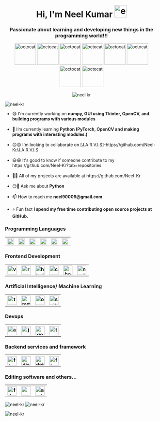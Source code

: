 <h1 align="center">Hi, I'm Neel Kumar <img src="https://user-images.githubusercontent.com/75318831/104148116-f1e04880-53f6-11eb-92b8-11c63ce10403.png" alt="emoji" width="40" height="40"> </h1>
<h3 align="center">Passionate about learning and developing new things in the programming world!!!</h3>
<p align="center"> <img src="https://user-images.githubusercontent.com/75318831/104148329-d9246280-53f7-11eb-8fed-b9fdd92a295c.png" alt="octocat" width="70" height="70">
<img src="https://user-images.githubusercontent.com/75318831/104148400-21438500-53f8-11eb-944f-427dd394b60f.png" alt="octocat" width="70" height="70">
<img src="https://user-images.githubusercontent.com/75318831/104148439-46d08e80-53f8-11eb-8053-2caa92414f53.png" alt="octocat" width="70" height="70">
<img src="https://user-images.githubusercontent.com/75318831/104148511-8bf4c080-53f8-11eb-8e6e-ee9bc7b1fff1.png" alt="octocat" width="70" height="70">
<img src="https://user-images.githubusercontent.com/75318831/104148580-d118f280-53f8-11eb-9b8e-f077e649f384.png" alt="octocat" width="70" height="70">
<img src="https://user-images.githubusercontent.com/75318831/104148743-7e8c0600-53f9-11eb-8b37-5c0314b89e74.png" alt="octocat" width="70" height="70">
<img src="https://user-images.githubusercontent.com/75318831/104148829-cb6fdc80-53f9-11eb-962c-8fd276cb4d7d.png" alt="octocat" width="70" height="70">
<img src="https://user-images.githubusercontent.com/75318831/104148871-0c67f100-53fa-11eb-940f-3d8f6ff0d1f5.png" alt="octocat" width="70" height="70">
</p>
<p align="center"><img src="https://user-images.githubusercontent.com/75318831/104157391-10533d80-5411-11eb-9a90-558c0d67dac5.png" alt="neel kr"></p>


<img src="https://komarev.com/ghpvc/?username=neel-kr&label=Profile%20views&color=0e75b6&style=flat" alt="neel-kr" />

<p align="center">
<ul>
<li>😅 I'm currently working on <b>numpy, GUI using Tkinter, OpenCV, and building programs with various modules</b></li>
<br>
<li>🌿 I’m currently learning <b>Python (PyTorch, OpenCV and making programs with interesting modules.)</b></li>
<br>
<li>😉😊 I'm looking to collaborate on [J.A.R.V.I.S]-https://github.com/Neel-Kr/J.A.R.V.I.S</li>
<br>
<li>😃😆 It's good to know if someone contribute to my https://github.com/Neel-Kr?tab=repositories</li>
<br>
<li>👨‍💻 All of my projects are available at https://github.com/Neel-Kr</li>
<br>
<li>😏💬 Ask me about <b>Python</b></li>
<br>
<li>📫 How to reach me <b>neel90009@gmail.com</b></li>
<br>
<li>⚡ Fun fact <b>I spend my free time contributing open source projects at GitHub.</b></li>
</ul>
</p>

<h3 align="left">Programming Languages</h3>
<table style="width:100%">
  <tr>
    <th><img src="https://user-images.githubusercontent.com/75318831/104153067-5dcaad00-5407-11eb-9e86-40a83c027d20.png" alt="C" width="20" height="20"></th>
    <th> <img src="https://user-images.githubusercontent.com/75318831/104153211-c1ed7100-5407-11eb-9103-c2697dc65a4b.png" alt="Cplusplus" width="20" height="20"> </th>
    <th> <img src="https://user-images.githubusercontent.com/75318831/104153327-17c21900-5408-11eb-8ebe-8742c726ecfd.png" alt="java" width="20" height="20"> </th>
    <th> <img src="https://user-images.githubusercontent.com/75318831/104153371-39230500-5408-11eb-9855-f8bb872d3985.png" alt="javascript" width="20" height="20"> </th>
    <th> <img src="https://user-images.githubusercontent.com/75318831/104153513-87380880-5408-11eb-966f-14c8ca959248.png" alt="python" width="20" height="20"> </th>
    <th> <img src="https://user-images.githubusercontent.com/75318831/104153470-6bccfd80-5408-11eb-8334-c40d85be334b.png" alt="php" width="20" height="20"> </th>
  </tr>
</table>

<h3 align="left">Frontend Development</h3>
<table style="width:100%">
  <tr>
    <th> <img src="https://user-images.githubusercontent.com/75318831/104153707-07f70480-5409-11eb-8d71-f663ae52b8b6.png" alt="vue.js" width="30" height="30"></th>
    <th> <img src="https://user-images.githubusercontent.com/75318831/104153727-1513f380-5409-11eb-9a11-37d497602c0b.png" alt="react.js" width="30" height="30"> </th>
    <th> <img src="https://user-images.githubusercontent.com/75318831/104153742-21984c00-5409-11eb-9793-a392c4bfd96c.png" alt="html" width="30" height="30"> </th>
    <th> <img src="https://user-images.githubusercontent.com/75318831/104153768-35dc4900-5409-11eb-8cfa-d4e29fa40235.png" alt="css" width="30" height="30"> </th>
    <th> <img src="https://user-images.githubusercontent.com/75318831/104153794-455b9200-5409-11eb-80cb-c4b87a5cfd7f.png" alt="boostrap" width="30" height="30"> </th>
    <th> <img src="https://user-images.githubusercontent.com/75318831/104153873-7a67e480-5409-11eb-8d40-cba7239b6fc0.png" alt="node.js" width="30" height="30"> </th>
  </tr>
</table>

<h3 align="left">Artificial Intelligence/ Machine Learning</h3>
<table style="width:100%">
  <tr>
    <th> <img src="https://user-images.githubusercontent.com/75318831/104153987-bbf88f80-5409-11eb-912f-02a0e9396e51.png" alt="tensorflow" width="30" height="30"></th>
    <th> <img src="https://user-images.githubusercontent.com/75318831/104154036-db8fb800-5409-11eb-98bd-005e7c91ac3b.png" alt="pytorch" width="30" height="30"> </th>
    <th> <img src="https://user-images.githubusercontent.com/75318831/104154059-eea28800-5409-11eb-8abd-86ed88a9ad91.png" alt="opencv" width="30" height="30"> </th>
    <th> <img src="https://user-images.githubusercontent.com/75318831/104154090-fd893a80-5409-11eb-9e2d-4ddda39959bc.png" alt="scikit_learn" width="30" height="30"> </th>
  </tr>
</table>

<h3 align="left">Devops</h3>
<table style="width:100%">
  <tr>
    <th> <img src="https://user-images.githubusercontent.com/75318831/104154279-86a07180-540a-11eb-891f-bd5f4802c936.png" alt="aws" width="30" height="30"></th>
    <th> <img src="https://user-images.githubusercontent.com/75318831/104154299-93bd6080-540a-11eb-8793-39e8231345f8.png" alt="jenkins" width="30" height="30"> </th>
    <th> <img src="https://user-images.githubusercontent.com/75318831/104154315-a041b900-540a-11eb-9dfc-d2f8cfbeab19.png" alt="google cloud" width="30" height="30"> </th>
    <th> <img src="https://user-images.githubusercontent.com/75318831/104154331-adf73e80-540a-11eb-8a1c-c9c0c134fde8.png" alt="travisci" width="30" height="30"> </th>
  </tr>
</table>

<h3 align="left">Backend services and framework</h3>
<table style="width:100%">
  <tr>
    <th> <img src="https://user-images.githubusercontent.com/75318831/104154505-16deb680-540b-11eb-8100-3d612970f36c.png" alt="firebase" width="30" height="30"></th>
    <th> <img src="https://user-images.githubusercontent.com/75318831/104154529-24943c00-540b-11eb-92db-bc9c16d460bc.png" alt="django" width="30" height="30"> </th>
    <th> <img src="https://user-images.githubusercontent.com/75318831/104154552-3249c180-540b-11eb-9271-a3d644952c4c.png" alt="dotnet" width="30" height="30"> </th>
    <th> <img src="https://user-images.githubusercontent.com/75318831/104154567-3fff4700-540b-11eb-80b8-a84c7c68ccb6.png" alt="flask" width="30" height="30"> </th>
  </tr>
</table>

<h3 align="left">Editing software and others...</h3>
<table style="width:100%">
  <tr>
    <th> <img src="https://user-images.githubusercontent.com/75318831/104154703-92406800-540b-11eb-8859-2fe82ebd9198.png" alt="figma" width="30" height="30"></th>
    <th> <img src="https://user-images.githubusercontent.com/75318831/104154752-b13efa00-540b-11eb-807d-6fa38324a303.png" width="30" height="30"> </th>
    <th> <img src="https://user-images.githubusercontent.com/75318831/104154807-cddb3200-540b-11eb-8bf5-a7223458fae7.png" alt="arduino" width="30" height="30"> </th>
  </tr>
</table>





<p><img align="left" src="https://github-readme-stats.vercel.app/api/top-langs?username=neel-kr&show_icons=true&locale=en&layout=compact" alt="neel-kr" /></p> 

<p>&nbsp;<img align="left" src="https://github-readme-stats.vercel.app/api?username=neel-kr&show_icons=true&locale=en" alt="neel-kr" /></p>

<p><img align="left" src="https://github-readme-streak-stats.herokuapp.com/?user=neel-kr&" alt="neel-kr" /></p>

